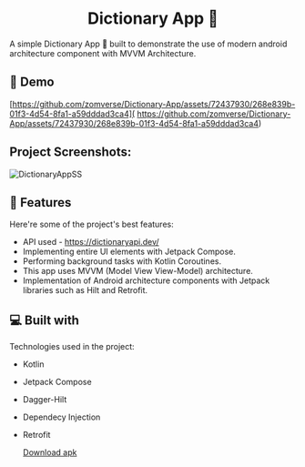<h1 align="center" id="title">Dictionary App 📖</h1>


<p id="description">A simple Dictionary App 📱 built to demonstrate the use of modern android architecture component with MVVM Architecture.</p>

<h2>🚀 Demo</h2>

[https://github.com/zomverse/Dictionary-App/assets/72437930/268e839b-01f3-4d54-8fa1-a59dddad3ca4]( https://github.com/zomverse/Dictionary-App/assets/72437930/268e839b-01f3-4d54-8fa1-a59dddad3ca4)

<h2>Project Screenshots:</h2>

![DictionaryAppSS](https://github.com/zomverse/Dictionary-App/assets/72437930/51c8eafb-c65d-4764-a614-241a42922841)
  
  
<h2>🧐 Features</h2>

Here're some of the project's best features:

*   API used - https://dictionaryapi.dev/
*   Implementing entire UI elements with Jetpack Compose.
*   Performing background tasks with Kotlin Coroutines.
*   This app uses MVVM (Model View View-Model) architecture.
*   Implementation of Android architecture components with Jetpack libraries such as Hilt and Retrofit.

  
  
<h2>💻 Built with</h2>

Technologies used in the project:

*   Kotlin
*   Jetpack Compose
*   Dagger-Hilt
*   Dependecy Injection
*   Retrofit

      [Download apk](https://mega.nz/file/TmZigRjb#UlUov8TWBAA9ndnk1YWAmPFAhKWU7l6JHveAEaptU2Y)
